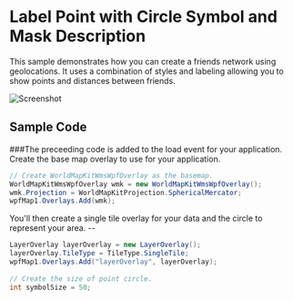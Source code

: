 # Label Point with Circle Symbol and Mask Description
This sample demonstrates how you can create a friends network using geolocations. It uses a combination of styles and labeling allowing you to show points and distances between friends.

![Screenshot](https://github.com/thinkgeogithub/TestRepo/blob/master/friendsnetwork.png)

## Sample Code

###The preceeding code is added to the load event for your application.
Create the base map overlay to use for your application.
```csharp
// Create WorldMapKitWmsWpfOverlay as the basemap.
WorldMapKitWmsWpfOverlay wmk = new WorldMapKitWmsWpfOverlay();
wmk.Projection = WorldMapKitProjection.SphericalMercator;
wpfMap1.Overlays.Add(wmk);
```

You'll then create a single tile overlay for your data and the circle to represent your area. -- 
```csharp
LayerOverlay layerOverlay = new LayerOverlay();
layerOverlay.TileType = TileType.SingleTile;
wpfMap1.Overlays.Add("layerOverlay", layerOverlay);
 
// Create the size of point circle.
int symbolSize = 50;
```





